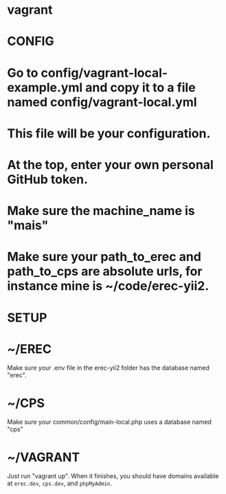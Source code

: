 # vagrant

# CONFIG

# Go to config/vagrant-local-example.yml and copy it to a file named config/vagrant-local.yml
# This file will be your configuration.

# At the top, enter your own personal GitHub token.

# Make sure the machine_name is "mais"

# Make sure your path_to_erec and path_to_cps are absolute urls, for instance mine is ~/code/erec-yii2.

# SETUP

# ~/EREC

Make sure your .env file in the erec-yii2 folder has the database named "erec".

# ~/CPS

Make sure your common/config/main-local.php uses a database named
 "cps"

# ~/VAGRANT

Just run "vagrant up". When it finishes, you should have domains available at `erec.dev`, `cps.dev`, and `phpMyAdmin`.

